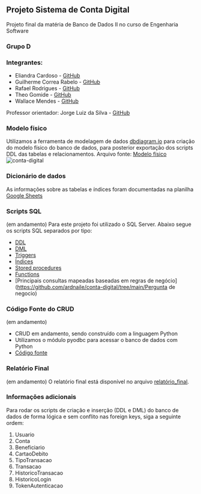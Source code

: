 ## Projeto Sistema de Conta Digital

Projeto final da matéria de Banco de Dados II no curso de Engenharia Software

### Grupo D

### Integrantes:
- Eliandra Cardoso - [GitHub](https://github.com/ardnaile)
- Guilherme Correa Rabelo - [GitHub](https://github.com/GuilhermeCorreaRabelo)
- Rafael Rodrigues - [GitHub](https://github.com/Rafael171022)
- Theo Gomide - [GitHub](https://github.com/theogomide)
- Wallace Mendes - [GitHub](https://github.com/WallaceB2)

Professor orientador: Jorge Luiz da Silva - [GitHub](https://github.com/jlsilva01)

### Modelo físico
Utilizamos a ferramenta de modelagem de dados [dbdiagram.io](https://dbdiagram.io/d/conta-digital-655ff6883be1495787a1352e) para criação do modelo físico do banco de dados, para posterior exportação dos scripts DDL das tabelas e relacionamentos. Arquivo fonte: [Modelo físico](https://dbdiagram.io/d/conta-digital-655ff6883be1495787a1352e)
![conta-digital](https://github.com/ardnaile/conta-digital/assets/106704268/c4195a8b-a1ba-4a91-a5c8-3a3ab26c5e55)

### Dicionário de dados
As informações sobre as tabelas e índices foram documentadas na planilha [Google Sheets](https://docs.google.com/spreadsheets/d/1s7h-08PUFU2ivZUk2W6DeGKcwTwY5Bql/edit#gid=486633979)

### Scripts SQL
(em andamento)
Para este projeto foi utilizado o SQL Server. Abaixo segue os scripts SQL separados por tipo:
- [DDL](https://github.com/ardnaile/conta-digital/tree/main/scripts-DDl)
- [DML](https://github.com/ardnaile/conta-digital/tree/main/scripts-DML)
- [Triggers](https://github.com/ardnaile/conta-digital/tree/main/Triggers)
- [Índices](https://github.com/ardnaile/conta-digital/tree/main/Index)
- [Stored procedures](https://github.com/ardnaile/conta-digital/tree/main/procedures)
- [Functions](https://github.com/ardnaile/conta-digital/tree/main/functions)
- [Principais consultas mapeadas baseadas em regras de negócio](https://github.com/ardnaile/conta-digital/tree/main/Pergunta de negocio)

### Código Fonte do CRUD
(em andamento)
- CRUD em andamento, sendo construído com a linguagem Python
- Utilizamos o módulo pyodbc para acessar o banco de dados com Python
- [Código fonte](https://github.com/ardnaile/conta-digital/blob/9d62c2f165a5c76b404755a9690ff12c1130f531/crud/main.py)

### Relatório Final
(em andamento)
O relatório final está disponível no arquivo [relatório_final](https://alunosatcedu-my.sharepoint.com/:w:/g/personal/eliandra_282421_alunosatc_edu_br/EQE1sWbdF0ZCvfly5NhIUPcBnPq5SxGd54n4OLY7ctD3pQ?e=Fl5JuD).

### Informações adicionais
Para rodar os scripts de criação e inserção (DDL e DML) do banco de dados de forma lógica e sem conflito nas foreign keys, siga a seguinte ordem:<br>
1. Usuario<br>
2. Conta<br>
3. Beneficiario<br>
4. CartaoDebito<br>
5. TipoTransacao<br>
6. Transacao<br>
7. HistoricoTransacao<br>
8. HistoricoLogin<br>
9. TokenAutenticacao
